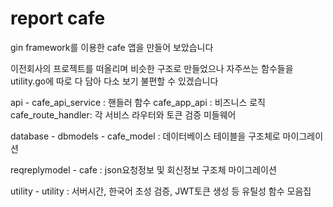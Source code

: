 # report cafe

gin framework를 이용한 cafe 앱을 만들어 보았습니다

이전회사의 프로젝트를 떠올리며 비슷한 구조로 만들었으나
자주쓰는 함수들을 utility.go에 따로 다 담아 다소 보기 불편할 수 있겠습니다

api - cafe_api_service : 핸들러 함수
      cafe_app_api : 비즈니스 로직
      cafe_route_handler: 각 서비스 라우터와 토큰 검증 미들웨어


database - dbmodels - cafe_model : 데이터베이스 테이블을 구조체로 마이그레이션

reqreplymodel - cafe : json요청정보 및 회신정보 구조체 마이그레이션

utility - utility : 서버시간, 한국어 초성 검증, JWT토큰 생성 등 유틸성 함수 모음집

